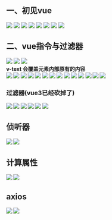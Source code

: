 ## 一、初见vue
![](./vueImg/1.jpg)
![](./vueImg/2.jpg)
![](./vueImg/3.jpg)
![](./vueImg/4.jpg)
![](./vueImg/5.jpg)
![](./vueImg/6.jpg)
![](./vueImg/7.jpg)
![](./vueImg/8.jpg)
## 二、vue指令与过滤器
![](./vueImg/9.jpg)
![](./vueImg/10.jpg)
![](./vueImg/11.jpg)<br>
<b>v-text 会覆盖元素内部原有的内容<br>
![](./vueImg/12.jpg)
![](./vueImg/13.jpg)
![](./vueImg/14.jpg)
![](./vueImg/15.jpg)
![](./vueImg/16.jpg)
![](./vueImg/17.jpg)
![](./vueImg/18.jpg)
![](./vueImg/19.jpg)
![](./vueImg/20.jpg)
![](./vueImg/21.jpg)
![](./vueImg/22.jpg)
![](./vueImg/23.jpg)
![](./vueImg/24.jpg)
![](./vueImg/25.jpg)
### 过滤器(vue3已经砍掉了)
![](./vueImg/26.jpg)
![](./vueImg/27.jpg)
![](./vueImg/28.jpg)
![](./vueImg/29.jpg)
![](./vueImg/30.jpg)
![](./vueImg/31.jpg)
## 侦听器
![](./vueImg/32.jpg)
![](./vueImg/33.jpg)
## 计算属性
![](./vueImg/34.jpg)
![](./vueImg/35.jpg)
## axios
![](./vueImg/36.jpg)
![](./vueImg/37.jpg)
 